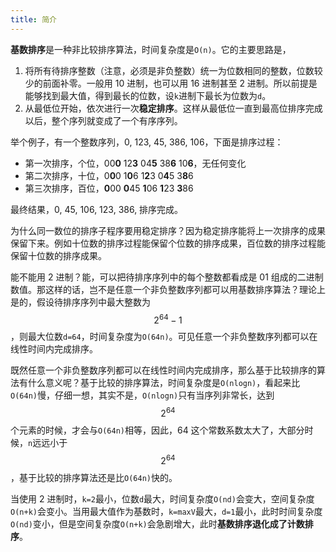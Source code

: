 ```yaml
---
title: 简介
---
```


**基数排序**是一种非比较排序算法，时间复杂度是`O(n)`。它的主要思路是，

1. 将所有待排序整数（注意，必须是非负整数）统一为位数相同的整数，位数较少的前面补零。一般用 10 进制，也可以用 16 进制甚至 2 进制。所以前提是能够找到最大值，得到最长的位数，设`k`进制下最长为位数为`d`。
1. 从最低位开始，依次进行一次**稳定排序**。这样从最低位一直到最高位排序完成以后，整个序列就变成了一个有序序列。

举个例子，有一个整数序列，0, 123, 45, 386, 106，下面是排序过程：

- 第一次排序，个位，00**0** 12**3** 04**5** 38**6** 10**6**，无任何变化
- 第二次排序，十位，0**0**0 1**0**6 1**2**3 0**4**5 3**8**6
- 第三次排序，百位，**0**00 **0**45 **1**06 **1**23 **3**86

最终结果，0, 45, 106, 123, 386, 排序完成。

为什么同一数位的排序子程序要用稳定排序？因为稳定排序能将上一次排序的成果保留下来。例如十位数的排序过程能保留个位数的排序成果，百位数的排序过程能保留十位数的排序成果。

能不能用 2 进制？能，可以把待排序序列中的每个整数都看成是 01 组成的二进制数值。那这样的话，岂不是任意一个非负整数序列都可以用基数排序算法？理论上是的，假设待排序序列中最大整数为$$2^{64}-1$$，则最大位数`d=64`，时间复杂度为`O(64n)`。可见任意一个非负整数序列都可以在线性时间内完成排序。

既然任意一个非负整数序列都可以在线性时间内完成排序，那么基于比较排序的算法有什么意义呢？基于比较的排序算法，时间复杂度是`O(nlogn)`，看起来比`O(64n)`慢，仔细一想，其实不是，`O(nlogn)`只有当序列非常长，达到$$2^{64}$$个元素的时候，才会与`O(64n)`相等，因此，64 这个常数系数太大了，大部分时候，`n`远远小于$$2^{64}$$，基于比较的排序算法还是比`O(64n)`快的。

当使用 2 进制时，`k=2`最小，位数`d`最大，时间复杂度`O(nd)`会变大，空间复杂度`O(n+k)`会变小。当用最大值作为基数时，`k=maxV`最大，`d=1`最小，此时时间复杂度`O(nd)`变小，但是空间复杂度`O(n+k)`会急剧增大，此时**基数排序退化成了计数排序**。

